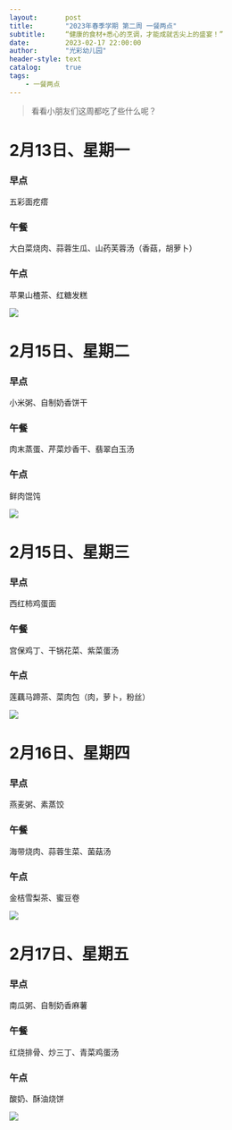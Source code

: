 ```yaml
---
layout:       post
title:        "2023年春季学期 第二周 一餐两点"
subtitle:     “健康的食材+悉心的烹调，才能成就舌尖上的盛宴！”
date:         2023-02-17 22:00:00
author:       "光彩幼儿园"
header-style: text
catalog:      true
tags:
    - 一餐两点
---
```

> 看看小朋友们这周都吃了些什么呢？


# 2月13日、星期一

### 早点

五彩面疙瘩

### 午餐

大白菜烧肉、蒜蓉生瓜、山药芙蓉汤（香菇，胡萝卜）

### 午点

苹果山楂茶、红糖发糕

![](/img/in-post/meals/8aa7f65f11f8acbbd9c7c225bf6c5602.jpeg)

# 2月15日、星期二

### 早点

小米粥、自制奶香饼干

### 午餐

肉末蒸蛋、芹菜炒香干、翡翠白玉汤

### 午点

鲜肉馄饨

![](/img/in-post/meals/df9e80a746750bb97dcd790bfa6de297.jpeg)

# 2月15日、星期三

### 早点

西红柿鸡蛋面

### 午餐

宫保鸡丁、干锅花菜、紫菜蛋汤

### 午点

莲藕马蹄茶、菜肉包（肉，萝卜，粉丝）

![](/img/in-post/meals/48f599bfb3bea55bfadefe558222fb97.jpeg)

# 2月16日、星期四

### 早点

燕麦粥、素蒸饺

### 午餐

海带烧肉、蒜蓉生菜、菌菇汤

### 午点

金桔雪梨茶、蜜豆卷

![](/img/in-post/meals/a84444a5106fb7bf55b5952aa30d6183.jpeg)

# 2月17日、星期五

### 早点

南瓜粥、自制奶香麻薯

### 午餐

红烧排骨、炒三丁、青菜鸡蛋汤

### 午点

酸奶、酥油烧饼

![](/img/in-post/meals/ed5c0b767e5e024503ab2eef4ef1d9df.jpeg)
